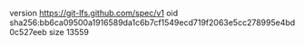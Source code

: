 version https://git-lfs.github.com/spec/v1
oid sha256:bb6ca09500a1916589da1c6b7cf1549ecd719f2063e5cc278995e4bd0c527eeb
size 13559
